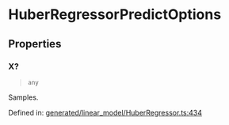 # HuberRegressorPredictOptions

## Properties

### X?

> `any`

Samples.

Defined in:  [generated/linear\_model/HuberRegressor.ts:434](https://github.com/transitive-bullshit/scikit-learn-ts/blob/92ab806/packages/sklearn/src/generated/linear_model/HuberRegressor.ts#L434)
